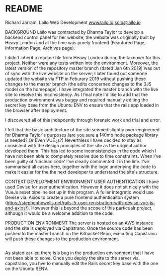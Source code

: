 # README

Richard Jarram, Lailo Web Development
www.lailo.io
solo@lailo.io

BACKGROUND
Lailo was contracted by Dharma Taylor to develop a backend control panel for her website; the website was originally built by Heavy London and at the time was purely frontend (Feautured Page, Information Page, Archives page).

I didn't inherit a readme file from Heavy London during the takeover for this project. Neither were any tests written into the environment. Moreover, the latest version of the repository master branch (dated Jan 6th 2019) was out of sync with the live website on the server; I later found out someone updated the website via FTP in Feburary 2019 without pushing these changes to the master branch (the edits concerned changes to the 3JS model  on the homepage). I have integrated the master branch with the live site to resolve this inconsistency. As I final note I'd like to add that the production environment was buggy and required manually editing the secret key base from the Ubuntu ENV to ensure that the rails app loaded in the browser after deployment.

I discovered all of this indepdently through forensic work and trial and error.

I felt that the basic architecture of the site seemed slightly over-engineered for Dharma Taylor's purposes (are you sure a 140mb node package library is needed? Or Even VUE.js?) Neverthless I have decided to stay as consistent with the design principles of the site as the original author developed them. This has led to some inconsistencies in the code which I have not been able to completely resolve due to time constraints. When I've been guilty of 'unclean code' I've clearly commented it in the line. I've summarised all cases here, together with the logic underlying the code to make it easier for the the next developer to understand the site's structure.

CONTEXT
DEVELOPMENT ENVIRONMENT
USER AUTHENTICATION
I have used Devise for user authentication. However it does not sit nicely with the VueJs asset pipeline set up in this program. A fuller integratio would use Devise via. Axios to create a pure frontend authenticaiton system (https://stephenhowells.net/rails-5-user-registration-with-devise-vue-js-and-axios/). However this is beyond the scope of this particualr project, although it would be a welcome addition to the code.

PRODUCTION ENVIRONMENT
The server is hosted on an AWS instance and the site is deployed via Capistrano. Once the source code has been pushed to the master branch on the Bitbucket Repo, executing Capistrano will push these changes to the production environment.
```
```

As stated earlier, there is a bug in the production environment that I have not been able to solve. Once you deploy the site to the server via. capistrano, you hve to manually edit the Rails secret key base with the one on the Ubuntu $ENV.
```
```
